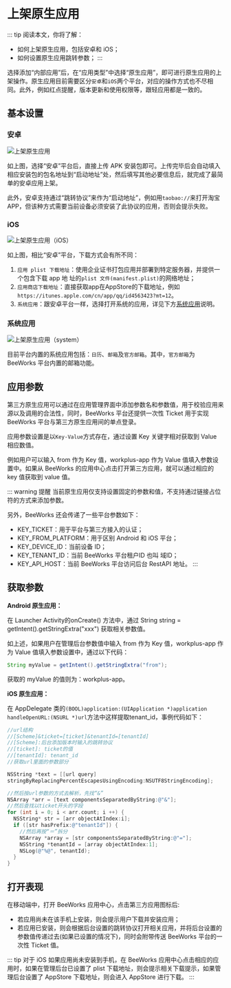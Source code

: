 # 上架原生应用

::: tip 阅读本文，你将了解：
* 如何上架原生应用，包括安卓和 iOS；
* 如何设置原生应用跳转参数；
:::

选择添加“内部应用”后，在“应用类型”中选择“原生应用”，即可进行原生应用的上架操作。原生应用目前需要区分`安卓`和`iOS`两个平台，对应的操作方式也不尽相同。此外，例如红点提醒，版本更新和使用权限等，跟轻应用都是一致的。

## 基本设置

### 安卓

![上架原生应用](/app/native-app.png)

如上图，选择“安卓”平台后，直接上传 APK 安装包即可。上传完毕后会⾃动填⼊相应安装包的包名地址到“启动地址”处，然后填写其他必要信息后，就完成了最简单的安卓应用上架。

此外，安卓支持通过“跳转协议”来作为“启动地址”，例如用`taobao://`来打开淘宝 APP，但该种方式需要当前设备必须安装了此协议的应用，否则会提示失败。

### iOS

![上架原生应用（iOS）](/app/native-ios.png)

如上图，相比“安卓”平台，下载方式会有所不同：

1. `应用 plist 下载地址`：使⽤企业证书打包应用并部署到特定服务器，并提供⼀个包含下载 app 地
址的`plist ⽂件(manifest.plist)`的网络地址；
2. `应用商店下载地址`：直接获取app在AppStore的下载地址，例如 `https://itunes.apple.com/cn/app/qq/id4563423?mt=12`。
3. `系统应用`：跟安卓平台一样，选择打开系统的应用，详见下方[系统应用](#系统应用)说明。

### 系统应用

![上架原生应用（system）](/app/native-system.png)

目前平台内置的系统应用包括：`日历`、`邮箱`及`官方邮箱`。其中，`官方邮箱`为 BeeWorks 平台内置的邮箱功能。

## 应用参数

第三⽅原⽣应⽤可以通过在应⽤管理界⾯中添加参数名和参数值，⽤于校验应⽤来源以及调⽤的合法性，同时，BeeWorks 平台还提供⼀次性 Ticket ⽤于实现 BeeWorks 平台与第三⽅原⽣应⽤间的单点登录。

应⽤参数设置是以`Key-Value`⽅式存在，通过设置 Key 关键字相对获取到 Value 相应数值。

例如⽤户可以输⼊ from 作为 Key 值，workplus-app 作为 Value 值填⼊参数设置中。如果从 BeeWorks 的应⽤中⼼点击打开第三⽅应⽤，就可以通过相应的 key 值获取到 value 值。

::: warning 提醒
当前原生应用仅支持设置固定的参数和值，不支持通过链接占位符的方式来添加参数。

另外，BeeWorks 还会传递了⼀些平台参数如下：

- KEY_TICKET：⽤于平台与第三⽅接⼊的认证；
- KEY_FROM_PLATFORM：⽤于区别 Android 和 iOS 平台；
- KEY_DEVICE_ID：当前设备 ID；
- KEY_TENANT_ID：当前 BeeWorks 平台租户ID 也叫 域ID；
- KEY_API_HOST：当前 BeeWorks 平台访问后台 RestAPI 地址。
:::

## 获取参数

**Android 原⽣应⽤：**

在 Launcher Activity的onCreate() ⽅法中，通过 String string = getIntent().getStringExtra("xxx") 获取相关参数值。

如上述，如果⽤户在管理后台参数值中输⼊ from 作为 Key 值，workplus-app 作为 Value 值填⼊参数设置中，通过以下代码：

```java
String myValue = getIntent().getStringExtra("from");
```

获取的 myValue 的值则为：workplus-app。

**iOS 原⽣应⽤：**

在 AppDelegate 类的`(BOOL)application:(UIApplication *)application handleOpenURL:(NSURL *)url`⽅法中这样提取tenant_id，事例代码如下：

```Objective-C
//url结构
//[Scheme]&ticket=[ticket]&tenantId=[tenantId]
//[Scheme]:后台添加版本时输⼊的跳转协议
//[ticket]: ticket的值
//[tenantId]: tenant_id
//获取url⾥⾯的参数部分

NSString *text = [[url query]
stringByReplacingPercentEscapesUsingEncoding:NSUTF8StringEncoding];

//然后按url参数的⽅式去解析，先找“&”
NSArray *arr = [text componentsSeparatedByString:@"&"];
//然后查找以ticket开头的字段
for (int i = 0; i < arr.count; i ++) {
  NSString* str = [arr objectAtIndex:i];
  if ([str hasPrefix:@"tenantId"]) {
    //然后再按“＝”拆分
    NSArray *array = [str componentsSeparatedByString:@"="];
    NSString *tenantId = [array objectAtIndex:1];
    NSLog(@"%@", tenantId);
  }
}
```

## 打开表现

在移动端中，打开 BeeWorks 应⽤中⼼，点击第三⽅应⽤图标后:

- 若应⽤尚未在该手机上安装，则会提示⽤户下载并安装应⽤；
- 若应⽤已安装，则会根据后台设置的跳转协议打开相关应⽤，并将后台设置的参数值传递过去(如果已设置的情况下)，同时会附带传送 BeeWorks 平台的⼀次性 Ticket 值。

::: tip 对于 iOS
如果应⽤尚未安装到⼿机，在 BeeWorks 应⽤中⼼点击相应的应⽤时，如果在管理后台已设置了 plist 下载地址，则会提示相关下载提示，如果管理后台设置了 AppStore 下载地址，则会进⼊ AppStore 进⾏下载。
:::